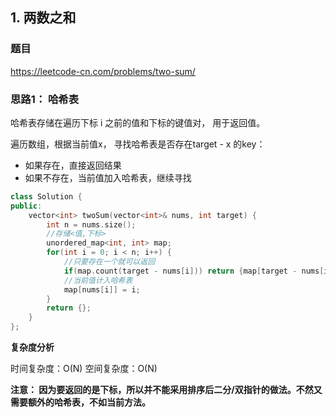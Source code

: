 ## 1. 两数之和

### 题目

https://leetcode-cn.com/problems/two-sum/

### 思路1： 哈希表

哈希表存储在遍历下标 i 之前的值和下标的键值对， 用于返回值。

遍历数组，根据当前值x， 寻找哈希表是否存在target - x 的key：
- 如果存在，直接返回结果
- 如果不存在，当前值加入哈希表，继续寻找

```C++
class Solution {
public:
    vector<int> twoSum(vector<int>& nums, int target) {
        int n = nums.size();
        //存储<值,下标>
        unordered_map<int, int> map;
        for(int i = 0; i < n; i++) {
            //只要存在一个就可以返回
            if(map.count(target - nums[i])) return {map[target - nums[i]], i};
            //当前值计入哈希表
            map[nums[i]] = i;
        }
        return {};
    }
};
```

**复杂度分析**

时间复杂度：O(N) 
空间复杂度：O(N)



**注意： 因为要返回的是下标，所以并不能采用排序后二分/双指针的做法。不然又需要额外的哈希表，不如当前方法。**